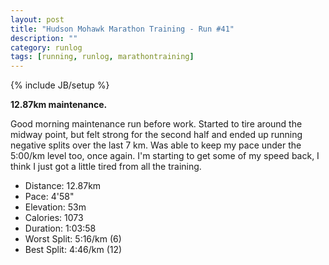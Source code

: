 ```yaml
---
layout: post
title: "Hudson Mohawk Marathon Training - Run #41"
description: ""
category: runlog
tags: [running, runlog, marathontraining]
---
```

{% include JB/setup %}

**12.87km maintenance.**

Good morning maintenance run before work. Started to tire
around the midway point, but felt strong for the second half
and ended up running negative splits over the last 7 km. Was
able to keep my pace under the 5:00/km level too, once again.
I'm starting to get some of my speed back, I think I just got
a little tired from all the training.

+ Distance: 12.87km
+ Pace: 4'58"
+ Elevation: 53m
+ Calories: 1073
+ Duration: 1:03:58
+ Worst Split: 5:16/km (6)
+ Best Split: 4:46/km (12)
